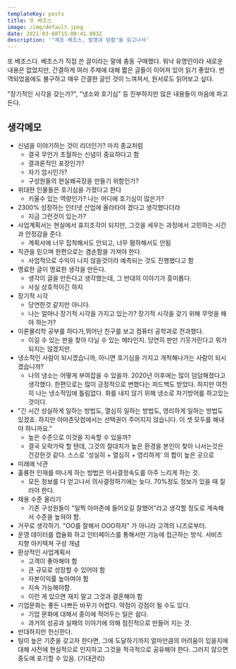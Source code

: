 ```yaml
---
templateKey: posts
title: 또 베조스
image: /img/default.jpeg
date: 2021-03-08T15:00:41.003Z
description: '"제프 베조스, 발명과 방황"을 읽고나서'
---
```

또 베조스다. 베조스가 직접 쓴 글이라는 말에 충동 구매했다. 워낙 유명인이라 새로운 내용은 없었지만, 간결하게 여러 주제에 대해 짧은 글들이 이어져 있어 읽기 좋았다. 번역되었음에도 불구하고 매우 간결한 글인 것이 느껴져서, 원서로도 읽어보고 싶다.

"장기적인 시각을 갖는가?", "냉소와 호기심" 등 진부하지만 많은 내용들이 마음에 파고든다. 

## 생각메모

- 신념을 이야기하는 것이 리더인가? 마치 종교처럼
    - 결국 무언가 초월하는 신념이 중요하다고 함
    - 결과론적인 포장인가?
    - 자기 암시인가?
    - 구성원들의 현실왜곡장을 만들기 위함인가?
- 위대한 인물들은 호기심을 가졌다고 한다
    - 키울수 있는 역량인가? 나는 어디에 호기심이 많은가?
- 2300% 성장하는 인터넷 산업에 올라타야 겠다고 생각했다더라
    - 지금 그런것이 있는가?
- 사업계획서는 현실에서 휴지조각이 되지만, 그것을 세우는 과정에서 고민하는 시간과 안정감을 준다.
    - 계획서에 너무 집착해서도 안되고, 너무 폄하해서도 안됨
- 직관을 믿으며 한편으로는 겸손함을 가져야 한다.
    - 사업적으로 수익이 나지 않을것이라 예측되는 것도 진행했다고 함
- 명료한 글이 명료한 생각을 만든다.
    - 생각이 글을 만든다고 생각했는데, 그 반대의 이야기가 흥미롭다.
    - 사실 상호적이긴 하지
- 장기적 시각
    - 당연한것 같지만 아니다.
    - 나는 얼마나 장기적 시각을 가지고 있는가? 장기적 시각을 갖기 위해 무엇을 해야 하는가?
- 이론물리학 공부를 하다가,뛰어난 친구를 보고 컴퓨터 공학과로 전과했다.
    - 이길 수 있는 판을 찾아 다닐 수 있는 메타인지. 당연히 판만 기웃거린다고 뭐가 되지는 않겠지만.
- 냉소적인 사람이 되시겠습니까, 아니면 호기심을 가지고 개척해나가는 사람이 되시겠습니까?
    - 나의 냉소는 어떻게 부여잡을 수 있을까. 2020년 이후에는 많이 덤덤해졌다고 생각했다. 한편으로는 많이 긍정적으로 변했다는 피드백도 받았다. 하지만 여전히 나는 냉소적임에 틀림없다. 화를 내지 않기 위해 냉소로 자기방어를 하고있는 것이다.
- "긴 시간 성실하게 일하는 방법도, 열심히 일하는 방법도, 영리하게 일하는 방법도 있겠죠. 하지만 아마존닷컴에서는 선택권이 주어지지 않습니다. 이 셋 모두를 해내야 하니까요."
    - 높은 수준으로 이것을 지속할 수 있을까?
    - 결국 오락가락 할 텐데, 그것의 절대치가 높은 환경을 본인이 찾아 나서는것은 건강한것 같다. 스스로 '성실히 + 열심히 + 영리하게' 의 합이 높은 곳으로
- 미래에 낙관
- 훌륭한 인재를 떠나게 하는 방법은 의사결정속도를 아주 느리게 하는 것.
    - 모든 정보를 다 얻고나서 의사결정하기에는 늦다. 70%정도 정보가 있을 때 질러야 한다.
- 채용 수준 올리기
    - 기존 구성원들이 "일찍 아마존에 들어오길 잘했어"라고 생각할 정도로 계속해서 수준을 높혀야 함.
- 거꾸로 생각하기. "OO를 잘해서 OOO하자" 가 아니라  고객의 니즈로부터.
- 운영 데이터를 캡슐화 하고 인터페이스를 통해서만 기능에 접근하는 방식. 서비즈 지향 아키텍쳐 구성 개념
- 환상적인 사업계획서
    - 고객이 좋아해야 함
    - 큰 규모로 성장할 수 있어야 함
    - 자본이익률 높아여야 함
    - 지속 가능해야함.
    - 이런 게 있으면 재지 말고 그것과 결혼해야 함
- 기업문화는 좋든 나쁘든 바꾸기 어렵다. 약점이 강점이 될 수도 있다.
    - 기업 문화에 대해서 종이에 적어두는 일은 쉽다.
    - 과거의 성공과 실패의 이야기에 의해 점진적으로 만들어 지는 것.
- 반대하지만 헌신한다.
- 팀이 높은 기준을 갖고자 한다면, 그에 도달하기까지 얼마만큼의 어려움이 있을지에 대해 사전에 현실적으로 인지하고 그것을 적극적으로 공유해야 한다. 그러지 않으면 중도에 포기할 수 있음. (기대관리)